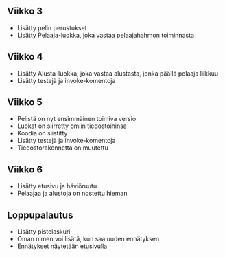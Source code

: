 ## Viikko 3

- Lisätty pelin perustukset
- Lisätty Pelaaja-luokka, joka vastaa pelaajahahmon toiminnasta

## Viikko 4

- Lisätty Alusta-luokka, joka vastaa alustasta, jonka päällä pelaaja liikkuu
- Lisätty testejä ja invoke-komentoja

## Viikko 5

- Pelistä on nyt ensimmäinen toimiva versio
- Luokat on siirretty omiin tiedostoihinsa
- Koodia on siistitty
- Lisätty testejä ja invoke-komentoja
- Tiedostorakennetta on muutettu

## Viikko 6

- Lisätty etusivu ja häviöruutu
- Pelaajaa ja alustoja on nostettu hieman

## Loppupalautus

- Lisätty pistelaskuri
- Oman nimen voi lisätä, kun saa uuden ennätyksen
- Ennätykset näytetään etusivulla
